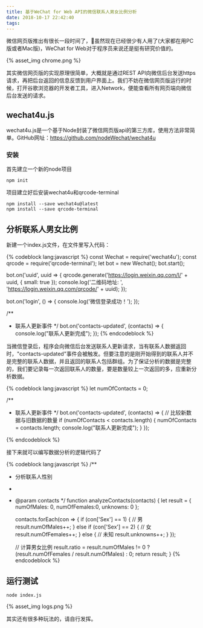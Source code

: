 ```yaml
---
title: 基于WeChat for Web API的微信联系人男女比例分析
date: 2018-10-17 22:42:40
tags: 
---
```

微信网页版推出有很长一段时间了，虽然现在已经很少有人用了(大家都在用PC版或者Mac版)，WeChat for Web对于程序员来说还是挺有研究价值的。

{% asset_img chrome.png %}

<!--more-->

其实微信网页版的实现原理很简单，大概就是通过REST API向微信后台发送https请求，再把后台返回的信息反馈到用户界面上。我们不妨在微信网页版运行的时候，打开谷歌浏览器的开发者工具，进入Network，便能查看所有网页端向微信后台发送的请求。

## wechat4u.js
wechat4u.js是一个基于Node封装了微信网页版api的第三方库，使用方法非常简单。GitHub网址：<a href="https://github.com/nodeWechat/wechat4u">https://github.com/nodeWechat/wechat4u</a>

### 安装
首先建立一个新的node项目
```
npm init
```
项目建立好后安装wechat4u和qrcode-terminal
```
npm install --save wechat4u@latest
npm install --save qrcode-terminal
```
## 分析联系人男女比例
新建一个index.js文件，在文件里写入代码：

{% codeblock lang:javascript %}
const Wechat = require('wechat4u');
const qrcode = require('qrcode-terminal');
let bot = new Wechat();
bot.start();

bot.on('uuid', uuid => {
    qrcode.generate('https://login.weixin.qq.com/l/' + uuid, {
        small: true
    });
    console.log('二维码地址: ', 'https://login.weixin.qq.com/qrcode/' + uuid);
});

bot.on('login', () => {
    console.log('微信登录成功！');
});

/**
 * 联系人更新事件
 */
bot.on('contacts-updated', (contacts) => {
    console.log("联系人更新完成");
});
{% endcodeblock %}

当微信登录后，程序会向微信后台发送联系人更新请求，当有联系人数据返回时，"contacts-updated"事件会被触发。但要注意的是刚开始得到的联系人并不是完整的联系人数据，并且返回的联系人包括群组。为了保证分析的数据是完整的，我们要记录每一次返回联系人的数量，要是数量较上一次返回的多，应重新分析数据。   

{% codeblock lang:javascript %}
let numOfContacts = 0;

/**
 * 联系人更新事件
 */
bot.on('contacts-updated', (contacts) => {
    // 比较新数据与旧数据的数量
    if (numOfContacts < contacts.length) {
        numOfContacts = contacts.length;
        console.log("联系人更新完成");
    }
});

{% endcodeblock %}

接下来就可以编写数据分析的逻辑代码了

{% codeblock lang:javascript %}
/**
 * 分析联系人性别
 * 
 * @param contacts 
 */
function analyzeContacts(contacts) {
    let result = {
       numOfMales: 0,
       numOfFemales:0,
       unknowns: 0 
    };

    contacts.forEach(con => {
        if (con['Sex'] == 1) {
            // 男
            result.numOfMales++;
        }
        else if (con['Sex'] == 2) {
            // 女
            result.numOfFemales++;
        }
        else {
            // 未知
            result.unknowns++;
        }
    });

    // 计算男女比例
    result.ratio = result.numOfMales != 0 ? (result.numOfFemales / result.numOfMales) : 0;
    return result;
}
{% endcodeblock %}
 
 ## 运行测试
 ```
 node index.js
 ```
 
 {% asset_img logs.png %}

 其实还有很多种玩法的，请自行发挥。